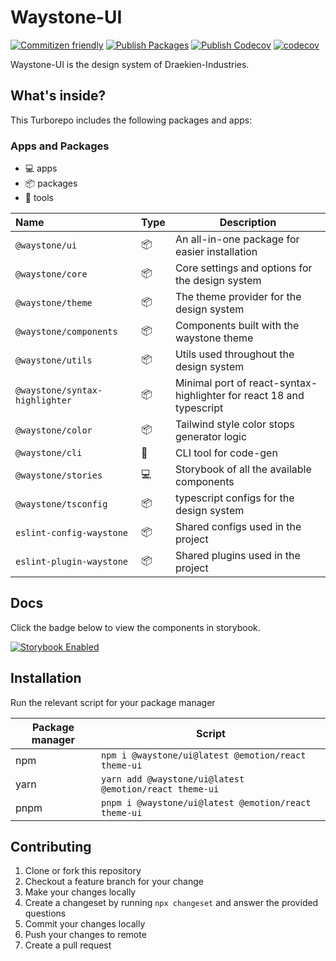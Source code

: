# Waystone-UI

[![Commitizen friendly](https://img.shields.io/badge/commitizen-friendly-brightgreen.svg)](http://commitizen.github.io/cz-cli/)
[![Publish Packages](https://github.com/draekien-industries/waystone-ui/actions/workflows/release.yml/badge.svg)](https://github.com/draekien-industries/waystone-ui/actions/workflows/release.yml)
[![Publish Codecov](https://github.com/draekien-industries/waystone-ui/actions/workflows/coverage.yml/badge.svg)](https://github.com/draekien-industries/waystone-ui/actions/workflows/coverage.yml)
[![codecov](https://codecov.io/gh/draekien-industries/waystone-ui/branch/main/graph/badge.svg?token=FOEQJUVOY0)](https://codecov.io/gh/draekien-industries/waystone-ui)

Waystone-UI is the design system of Draekien-Industries.

## What's inside?

This Turborepo includes the following packages and apps:

### Apps and Packages

- 💻 apps
- 📦 packages
- 🔧 tools

| Name                           | Type | Description                                                          |
| :----------------------------- | :--- | -------------------------------------------------------------------- |
| `@waystone/ui`                 | 📦   | An all-in-one package for easier installation                        |
| `@waystone/core`               | 📦   | Core settings and options for the design system                      |
| `@waystone/theme`              | 📦   | The theme provider for the design system                             |
| `@waystone/components`         | 📦   | Components built with the waystone theme                             |
| `@waystone/utils`              | 📦   | Utils used throughout the design system                              |
| `@waystone/syntax-highlighter` | 📦   | Minimal port of react-syntax-highlighter for react 18 and typescript |
| `@waystone/color`              | 📦   | Tailwind style color stops generator logic                           |
| `@waystone/cli`                | 🔧   | CLI tool for code-gen                                                |
| `@waystone/stories`            | 💻   | Storybook of all the available components                            |
| `@waystone/tsconfig`           | 📦   | typescript configs for the design system                             |
| `eslint-config-waystone`       | 📦   | Shared configs used in the project                                   |
| `eslint-plugin-waystone`       | 📦   | Shared plugins used in the project                                   |

## Docs

Click the badge below to view the components in storybook.

[![Storybook Enabled](https://raw.githubusercontent.com/storybooks/brand/master/badge/badge-storybook.svg)](https://main--63394994ddec8475ab8b00af.chromatic.com)

## Installation

Run the relevant script for your package manager

| Package manager | Script                                                 |
| --------------- | ------------------------------------------------------ |
| npm             | `npm i @waystone/ui@latest @emotion/react theme-ui`    |
| yarn            | `yarn add @waystone/ui@latest @emotion/react theme-ui` |
| pnpm            | `pnpm i @waystone/ui@latest @emotion/react theme-ui`   |

## Contributing

1. Clone or fork this repository
2. Checkout a feature branch for your change
3. Make your changes locally
4. Create a changeset by running `npx changeset` and answer the provided questions
5. Commit your changes locally
6. Push your changes to remote
7. Create a pull request
